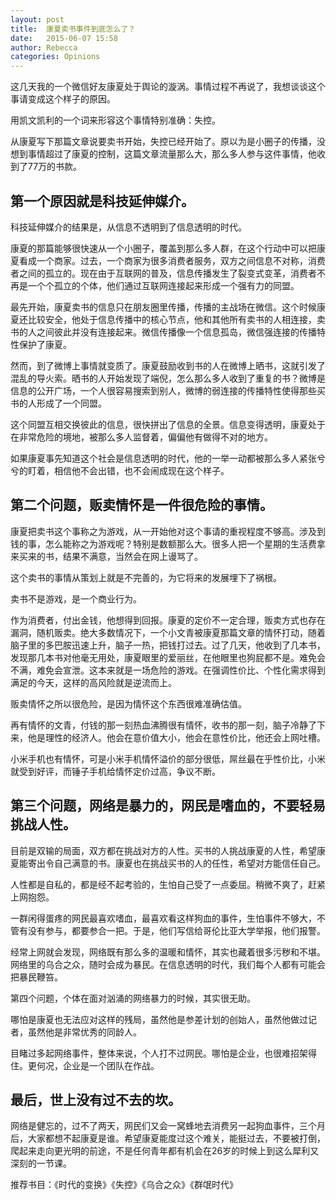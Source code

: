 ```yaml
---
layout: post
title:  康夏卖书事件到底怎么了？
date:   2015-06-07 15:58
author: Rebecca
categories: Opinions
---
```


这几天我的一个微信好友康夏处于舆论的漩涡。事情过程不再说了，我想谈谈这个事请变成这个样子的原因。

<!-- more -->

用凯文凯利的一个词来形容这个事情特别准确：失控。

从康夏写下那篇文章说要卖书开始，失控已经开始了。原以为是小圈子的传播，没想到事情超过了康夏的控制，这篇文章流量那么大，那么多人参与这件事情，他收到了77万的书款。

## 第一个原因就是科技延伸媒介。

科技延伸媒介的结果是，从信息不透明到了信息透明的时代。

康夏的那篇能够很快速从一个小圈子，覆盖到那么多人群，在这个行动中可以把康夏看成一个商家。过去，一个商家为很多消费者服务，双方之间信息不对称，消费者之间的孤立的。现在由于互联网的普及，信息传播发生了裂变式变革，消费者不再是一个个孤立的个体，他们通过互联网连接起来形成一个强有力的同盟。

最先开始，康夏卖书的信息只在朋友圈里传播，传播的主战场在微信。这个时候康夏还比较安全，他处于信息传播中的核心节点，他和其他所有卖书的人相连接，卖书的人之间彼此并没有连接起来。微信传播像一个信息孤岛，微信强连接的传播特性保护了康夏。

然而，到了微博上事情就变质了。康夏鼓励收到书的人在微博上晒书，这就引发了混乱的导火索。晒书的人开始发现了端倪，怎么那么多人收到了重复的书？微博是信息的公开广场，一个人很容易搜索到别人，微博的弱连接的传播特性使得那些买书的人形成了一个同盟。

这个同盟互相交换彼此的信息，很快拼出了信息的全景。信息变得透明，康夏处于在非常危险的境地，被那么多人监督着，偏偏他有做得不对的地方。

如果康夏事先知道这个社会是信息透明的时代，他的一举一动都被那么多人紧张兮兮的盯着，相信他不会出错，也不会闹成现在这个样子。

## 第二个问题，贩卖情怀是一件很危险的事情。

康夏把卖书这个事称之为游戏，从一开始他对这个事请的重视程度不够高。涉及到钱的事，怎么能称之为游戏呢？特别是数额那么大。很多人把一个星期的生活费拿来买来的书，结果不满意，当然会在网上谩骂了。

这个卖书的事情从策划上就是不完善的，为它将来的发展埋下了祸根。

卖书不是游戏，是一个商业行为。

作为消费者，付出金钱，他想得到回报。康夏的定价不一定合理，贩卖方式也存在漏洞，随机贩卖。绝大多数情况下，一个小文青被康夏那篇文章的情怀打动，随着脑子里的多巴胺迅速上升，脑子一热，把钱打过去。过了几天，他收到了几本书，发现那几本书对他毫无用处，康夏眼里的爱丽丝，在他眼里也狗屁都不是。难免会不满，难免会宣泄。这本来就是一场危险的游戏。在强调性价比、个性化需求得到满足的今天，这样的高风险就是逆流而上。

贩卖情怀之所以很危险，是因为情怀这个东西很难准确估值。

再有情怀的文青，付钱的那一刻热血沸腾很有情怀，收书的那一刻，脑子冷静了下来，他是理性的经济人。他会在意价值大小，他会在意性价比，他还会上网吐槽。

小米手机也有情怀，可是小米手机情怀溢价的部分很低，屌丝最在乎性价比，小米就受到好评，而锤子手机给情怀定价过高，争议不断。

## 第三个问题，网络是暴力的，网民是嗜血的，不要轻易挑战人性。

目前是双输的局面，双方都在挑战对方的人性。买书的人挑战康夏的人性，希望康夏能寄出令自己满意的书。康夏也在挑战买书的人的任性，希望对方能信任自己。

人性都是自私的，都是经不起考验的，生怕自己受了一点委屈。稍微不爽了，赶紧上网抱怨。

一群闲得蛋疼的网民最喜欢嗜血，最喜欢看这样狗血的事件，生怕事件不够大，不管有没有参与，都要参合一把。于是，他们写信给哥伦比亚大学举报，他们报警。

经常上网就会发现，网络既有那么多的温暖和情怀，其实也藏着很多污秽和不堪。网络里的乌合之众，随时会成为暴民。在信息透明的时代，我们每个人都有可能会把暴民鞭笞。

第四个问题，个体在面对汹涌的网络暴力的时候，其实很无助。

哪怕是康夏也无法应对这样的残局，虽然他是参差计划的创始人，虽然他做过记者，虽然他是非常优秀的同龄人。

目睹过多起网络事件，整体来说，个人打不过网民。哪怕是企业，也很难招架得住。更何况，企业是一个团队在作战。

## 最后，世上没有过不去的坎。

网络是健忘的，过不了两天，网民们又会一窝蜂地去消费另一起狗血事件，三个月后，大家都想不起康夏是谁。希望康夏能度过这个难关，能挺过去，不要被打倒，爬起来走向更光明的前途，不是任何青年都有机会在26岁的时候上到这么犀利又深刻的一节课。

推荐书目：《时代的变换》《失控》《乌合之众》《群氓时代》 